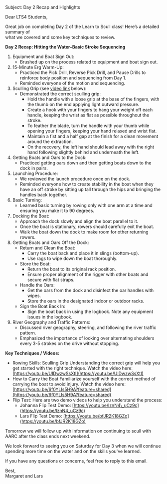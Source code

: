 Subject: Day 2 Recap and Highlights

Dear LTS4 Students,  
   
Great job on completing Day 2 of the Learn to Scull class\! Here’s a detailed summary of  
what we covered and some key techniques to review.  
   
**Day 2 Recap: Hitting the Water–Basic Stroke Sequencing**

1. Equipment and Boat Sign Out:  
   * Brushed up on the process related to equipment and boat sign out.  
2. 15-Minute Erg Warm-Up:  
   * Practiced the Pick Drill, Reverse Pick Drill, and Pause Drills to reinforce body position and sequencing from Day 1\.  
   * Reminded everyone of the motion and sequencing.  
3. Sculling Grip (see [video link](https://youtu.be/UIDwzwSsXtI) below):  
   * Demonstrated the correct sculling grip:  
     * Hold the handle with a loose grip at the base of the fingers, with the thumb on the end applying light outward pressure.  
     * Create a hook with your fingers to hang your weight off each handle, keeping the wrist as flat as possible throughout the stroke.  
     * To feather the blade, turn the handle with your thumb while opening your fingers, keeping your hand relaxed and wrist flat.  
     * Maintain a fist and a half gap at the finish for a clean movement around the extraction.  
     * On the recovery, the left hand should lead away with the right hand following slightly behind and underneath the left.  
4. Getting Boats and Oars to the Dock:  
   * Practiced getting oars down and then getting boats down to the dock in pairs.  
5. Launching Procedure:  
   * We reviewed the launch procedure once on the dock.  
   * Reminded everyone how to create stability in the boat when they have an off stroke by sitting up tall through the hips and bringing the handles back together.  
6. Basic Turning:  
   * Learned basic turning by rowing only with one arm at a time and ensuring you make it to 90 degrees.  
7. Docking the Boat:  
   * Approach the dock slowly and align the boat parallel to it.  
   * Once the boat is stationary, rowers should carefully exit the boat.  
   * Walk the boat down the dock to make room for other returning rowers.  
8. Getting Boats and Oars Off the Dock:  
   * Return and Clean the Boat:  
     * Carry the boat back and place it in slings (bottom-up).  
     * Use rags to wipe down the boat thoroughly.  
   * Store the Boat:  
     * Return the boat to its original rack position.  
     * Ensure proper alignment of the rigger with other boats and secure with flat straps.  
   * Handle the Oars:  
     * Get the oars from the dock and disinfect the oar handles with wipes.  
     * Store the oars in the designated indoor or outdoor racks.  
   * Sign the Boat Back In:  
     * Sign the boat back in using the logbook. Note any equipment issues in the logbook.  
9. River Geography and Traffic Patterns:  
   * Discussed river geography, steering, and following the river traffic pattern.  
   * Emphasized the importance of looking over alternating shoulders every 3-5 strokes on the drive without stopping.

   
**Key Techniques / Videos:**

* Rowing Skills: Sculling Grip Understanding the correct grip will help you get started with the right technique. Watch the video here: [https://youtu.be/UIDwzwSsXtI](https://youtu.be/UIDwzwSsXtI)  
* How to Carry the Boat Familiarize yourself with the correct method of carrying the boat to avoid injury. Watch the video here: [https://youtu.be/6f0YLIs5H9A?feature=shared](https://youtu.be/6f0YLIs5H9A?feature=shared)  
* Flip Test: Here are two demo videos to help you understand the process:  
  * Johanna Flip Test Demo: [https://youtu.be/lznN4\_uCz9c](https://youtu.be/lznN4_uCz9c)  
  * Lars Flip Test Demo: [https://youtu.be/bfJR2K18GZo](https://youtu.be/bfJR2K18GZo)

   
Tomorrow we will follow up with information on continuing to scull with AARC after the class ends next weekend.

We look forward to seeing you on Saturday for Day 3 when we will continue spending more time on the water and on the skills you've learned.  
   
If you have any questions or concerns, feel free to reply to this email.

Best,  
Margaret and Lars  
   
